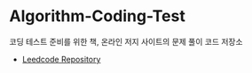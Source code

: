 # Algorithm-Coding-Test
코딩 테스트 준비를 위한 책, 온라인 저지 사이트의 문제 풀이 코드 저장소

- [Leedcode Repository](https://github.com/hyxxnii/LeetCode)